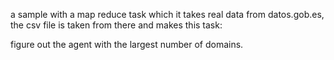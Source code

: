 a sample with a map reduce task which it takes real data from datos.gob.es, the csv file is taken from there and makes this task:

figure out the agent with the largest number of domains.

 